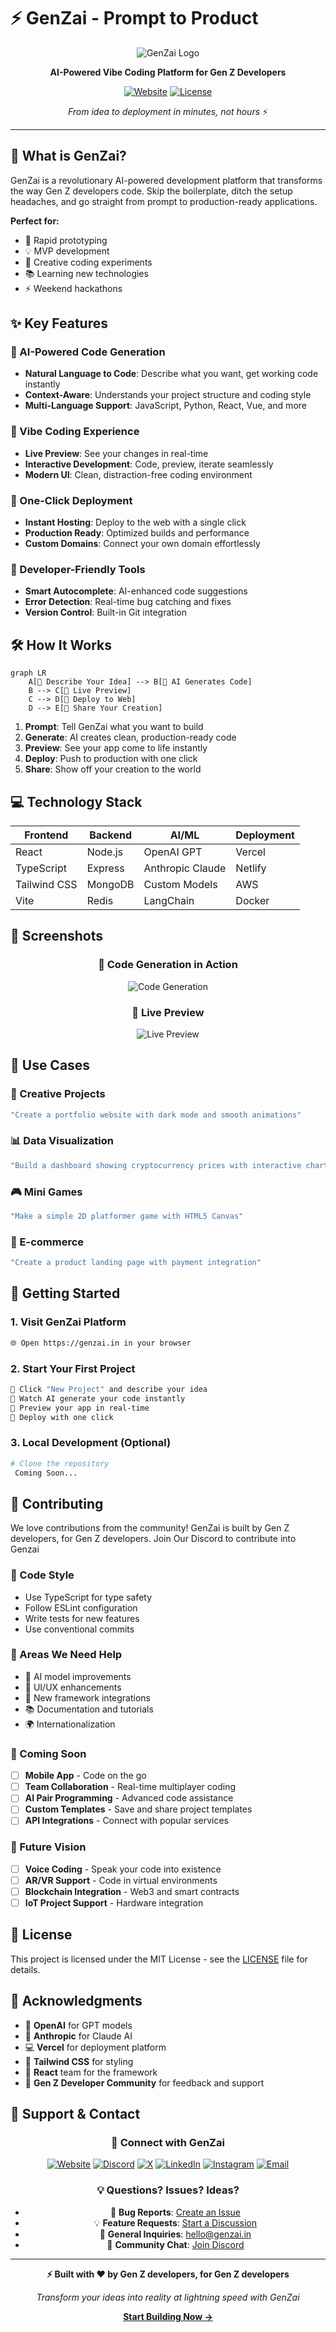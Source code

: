 # ⚡ GenZai - Prompt to Product

<div align="center">
  <img src="https://github.com/GenZaiBharat/GenZaiBharat/blob/main/assets/logo_name.png?raw=true" alt="GenZai Logo" width="full"/>
  
  **AI-Powered Vibe Coding Platform for Gen Z Developers**
  
  [![Website](https://img.shields.io/badge/Website-genzai.in-blue)](https://genzai.in)
  [![License](https://img.shields.io/badge/License-MIT-green.svg)](LICENSE)
  
  *From idea to deployment in minutes, not hours* ⚡
</div>

---

## 🚀 What is GenZai?

GenZai is a revolutionary AI-powered development platform that transforms the way Gen Z developers code. Skip the boilerplate, ditch the setup headaches, and go straight from prompt to production-ready applications.

**Perfect for:**
- 🎯 Rapid prototyping
- 💡 MVP development
- 🎨 Creative coding experiments
- 📚 Learning new technologies
- ⚡ Weekend hackathons

## ✨ Key Features

### 🧠 AI-Powered Code Generation
- **Natural Language to Code**: Describe what you want, get working code instantly
- **Context-Aware**: Understands your project structure and coding style
- **Multi-Language Support**: JavaScript, Python, React, Vue, and more

### 🎨 Vibe Coding Experience
- **Live Preview**: See your changes in real-time
- **Interactive Development**: Code, preview, iterate seamlessly
- **Modern UI**: Clean, distraction-free coding environment

### 🚀 One-Click Deployment
- **Instant Hosting**: Deploy to the web with a single click
- **Production Ready**: Optimized builds and performance
- **Custom Domains**: Connect your own domain effortlessly

### 🔧 Developer-Friendly Tools
- **Smart Autocomplete**: AI-enhanced code suggestions
- **Error Detection**: Real-time bug catching and fixes
- **Version Control**: Built-in Git integration

## 🛠️ How It Works

```mermaid
graph LR
    A[💭 Describe Your Idea] --> B[🤖 AI Generates Code]
    B --> C[👀 Live Preview]
    C --> D[🚀 Deploy to Web]
    D --> E[🎉 Share Your Creation]
```

1. **Prompt**: Tell GenZai what you want to build
2. **Generate**: AI creates clean, production-ready code
3. **Preview**: See your app come to life instantly
4. **Deploy**: Push to production with one click
5. **Share**: Show off your creation to the world

## 💻 Technology Stack

<div align="center">

| Frontend | Backend | AI/ML | Deployment |
|----------|---------|--------|------------|
| React | Node.js | OpenAI GPT | Vercel |
| TypeScript | Express | Anthropic Claude | Netlify |
| Tailwind CSS | MongoDB | Custom Models | AWS |
| Vite | Redis | LangChain | Docker |

</div>

## 📸 Screenshots

<div align="center">
  
### 🎨 Code Generation in Action
![Code Generation](https://github.com/GenZaiBharat/GenZaiBharat/blob/main/assets/generation.jpg?raw=true)

### 📱 Live Preview
![Live Preview](https://github.com/GenZaiBharat/GenZaiBharat/blob/main/assets/preview.jpg?raw=true)

</div>

## 🎯 Use Cases

### 🎨 Creative Projects
```bash
"Create a portfolio website with dark mode and smooth animations"
```

### 📊 Data Visualization
```bash
"Build a dashboard showing cryptocurrency prices with interactive charts"
```

### 🎮 Mini Games
```bash
"Make a simple 2D platformer game with HTML5 Canvas"
```

### 🛒 E-commerce
```bash
"Create a product landing page with payment integration"
```

## 🚀 Getting Started

### 1. Visit GenZai Platform
```bash
🌐 Open https://genzai.in in your browser
```

### 2. Start Your First Project
```bash
📝 Click "New Project" and describe your idea
🤖 Watch AI generate your code instantly
👀 Preview your app in real-time
🚀 Deploy with one click
```

### 3. Local Development (Optional)
```bash
# Clone the repository
 Coming Soon...
```

## 🤝 Contributing

We love contributions from the community! GenZai is built by Gen Z developers, for Gen Z developers. Join Our Discord to contribute into Genzai

### 📝 Code Style
- Use TypeScript for type safety
- Follow ESLint configuration
- Write tests for new features
- Use conventional commits

### 🎯 Areas We Need Help
- 🤖 AI model improvements
- 🎨 UI/UX enhancements
- 🔧 New framework integrations
- 📚 Documentation and tutorials
- 🌍 Internationalization


### 🎯 Coming Soon
- [ ] **Mobile App** - Code on the go
- [ ] **Team Collaboration** - Real-time multiplayer coding
- [ ] **AI Pair Programming** - Advanced code assistance
- [ ] **Custom Templates** - Save and share project templates
- [ ] **API Integrations** - Connect with popular services

### 🌟 Future Vision
- [ ] **Voice Coding** - Speak your code into existence
- [ ] **AR/VR Support** - Code in virtual environments
- [ ] **Blockchain Integration** - Web3 and smart contracts
- [ ] **IoT Project Support** - Hardware integration

## 📝 License

This project is licensed under the MIT License - see the [LICENSE](LICENSE) file for details.

## 🙏 Acknowledgments

- 🤖 **OpenAI** for GPT models
- 🧠 **Anthropic** for Claude AI
- 💻 **Vercel** for deployment platform
- 🎨 **Tailwind CSS** for styling
- 🚀 **React** team for the framework
- 💜 **Gen Z Developer Community** for feedback and support

## 💬 Support & Contact

<div align="center">

### 🔗 Connect with GenZai

[![Website](https://img.shields.io/badge/Website-genzai.in-blue?style=for-the-badge&logo=google-chrome)](https://genzai.in)
[![Discord](https://img.shields.io/badge/Discord-Join%20Community-7289da?style=for-the-badge&logo=discord)](https://discord.gg/CqTnqa4V)
[![X](https://img.shields.io/badge/X-Follow%20Us-000000?style=for-the-badge&logo=x)](https://x.com/genzaiin)
[![LinkedIn](https://img.shields.io/badge/LinkedIn-Follow%20Us-0a66c2?style=for-the-badge&logo=linkedin)](https://www.linkedin.com/company/genzaibharat)
[![Instagram](https://img.shields.io/badge/Instagram-Follow%20Us-E4405F?style=for-the-badge&logo=instagram)](https://www.instagram.com/genzai.in/)
[![Email](https://img.shields.io/badge/Email-Contact%20Us-red?style=for-the-badge&logo=gmail)](mailto:reach@genzai.in)


### 💡 Questions? Issues? Ideas?
- 🐛 **Bug Reports**: [Create an Issue](https://github.com/GenZaiBharat/genzai/issues)
- 💡 **Feature Requests**: [Start a Discussion](https://github.com/GenZaiBharat/genzai/discussions)
- 📧 **General Inquiries**: hello@genzai.in
- 💬 **Community Chat**: [Join Discord](https://discord.gg/genzai)

</div>

---

<div align="center">
  
**⚡ Built with ❤️ by Gen Z developers, for Gen Z developers**

*Transform your ideas into reality at lightning speed with GenZai*

**[Start Building Now →](https://genzai.in)**

</div>
